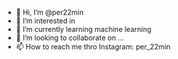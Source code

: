 - 👋 Hi, I’m @per22min
- 👀 I’m interested in 
- 🌱 I’m currently learning machine learning
- 💞️ I’m looking to collaborate on ...
- 📫 How to reach me thro Instagram: per_22min

<!---
per22min/per22min is a ✨ special ✨ repository because its `README.md` (this file) appears on your GitHub profile.
You can click the Preview link to take a look at your changes.
--->
